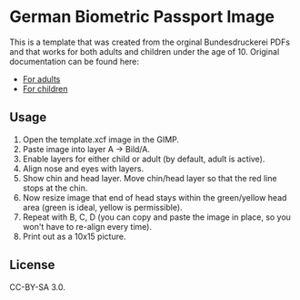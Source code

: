# German Biometric Passport Image
This is a template that was created from the orginal Bundesdruckerei PDFs and
that works for both adults and children under the age of 10. Original
documentation can be found here:

  * [For adults](https://www.bmi.bund.de/SharedDocs/downloads/DE/veroeffentlichungen/themen/moderne-verwaltung/ausweise/passbild-schablone-erwachsene.pdf)
  * [For children](https://www.bmi.bund.de/SharedDocs/downloads/DE/veroeffentlichungen/themen/moderne-verwaltung/ausweise/passbild-schablone-kinder.pdf)

## Usage
1. Open the template.xcf image in the GIMP.
2. Paste image into layer A -> Bild/A.
3. Enable layers for either child or adult (by default, adult is active).
4. Align nose and eyes with layers.
5. Show chin and head layer. Move chin/head layer so that the red line stops at
   the chin.
6. Now resize image that end of head stays within the green/yellow head area
   (green is ideal, yellow is permissible).
7. Repeat with B, C, D (you can copy and paste the image in place, so you won't
   have to re-align every time).
8. Print out as a 10x15 picture.

## License
CC-BY-SA 3.0.
